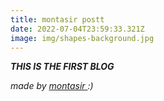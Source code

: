 ```yaml
---
title: montasir postt
date: 2022-07-04T23:59:33.321Z
image: img/shapes-background.jpg
---
```

***THIS IS THE FIRST BLOG***



*made by [montasir   ](https://www.mountassir.ga/):)*